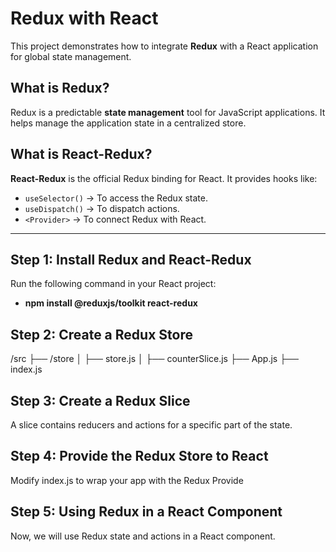 # Redux with React

This project demonstrates how to integrate **Redux** with a React application for global state management.

## What is Redux?
Redux is a predictable **state management** tool for JavaScript applications. It helps manage the application state in a centralized store.

## What is React-Redux?
**React-Redux** is the official Redux binding for React. It provides hooks like:
- `useSelector()` → To access the Redux state.
- `useDispatch()` → To dispatch actions.
- `<Provider>` → To connect Redux with React.

---

## **Step 1: Install Redux and React-Redux**
Run the following command in your React project:<br>
- **npm install @reduxjs/toolkit react-redux**

## **Step 2: Create a Redux Store**
/src
 ├── /store
 │   ├── store.js
 │   ├── counterSlice.js
 ├── App.js
 ├── index.js

## **Step 3: Create a Redux Slice**
A slice contains reducers and actions for a specific part of the state.

## **Step 4: Provide the Redux Store to React**
Modify index.js to wrap your app with the Redux Provide

## **Step 5: Using Redux in a React Component**
Now, we will use Redux state and actions in a React component.